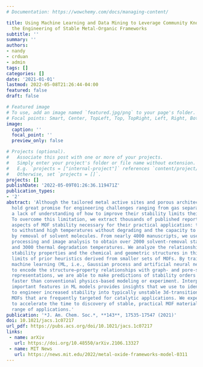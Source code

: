```yaml
---
# Documentation: https://wowchemy.com/docs/managing-content/

title: Using Machine Learning and Data Mining to Leverage Community Knowledge for
  the Engineering of Stable Metal-Organic Frameworks
subtitle: ''
summary: ''
authors:
- nandy
- crduan
- admin
tags: []
categories: []
date: '2021-01-01'
lastmod: 2022-05-08T21:26:44-04:00
featured: false
draft: false

# Featured image
# To use, add an image named `featured.jpg/png` to your page's folder.
# Focal points: Smart, Center, TopLeft, Top, TopRight, Left, Right, BottomLeft, Bottom, BottomRight.
image:
  caption: ''
  focal_point: ''
  preview_only: false

# Projects (optional).
#   Associate this post with one or more of your projects.
#   Simply enter your project's folder or file name without extension.
#   E.g. `projects = ["internal-project"]` references `content/project/deep-learning/index.md`.
#   Otherwise, set `projects = []`.
projects: []
publishDate: '2022-05-09T01:26:36.119471Z'
publication_types:
- '2'
abstract: 'Although the tailored metal active sites and porous architectures of MOFs
  hold great promise for engineering challenges ranging from gas separations to catalysis,
  a lack of understanding of how to improve their stability limits their use in practice.
  To overcome this limitation, we extract thousands of published reports of the key
  aspects of MOF stability necessary for their practical application: the ability
  to withstand high temperatures without degrading and the capacity to be activated
  by removal of solvent molecules. From nearly 4000 manuscripts, we use natural language
  processing and image analysis to obtain over 2000 solvent-removal stability measures
  and 3000 thermal degradation temperatures. We analyze the relationships between
  stability properties and the chemical and geometric structures in this set to identify
  limits of prior heuristics derived from smaller sets of MOFs. By training predictive
  machine learning (ML, i.e., Gaussian process and artificial neural network) models
  to encode the structure–property relationships with graph- and pore-structure-based
  representations, we are able to make predictions of stability orders of magnitude
  faster than conventional physics-based modeling or experiment. Interpretation of
  important features in ML models provides insights that we use to identify strategies
  to engineer increased stability into typically unstable 3d-transition-metal-containing
  MOFs that are frequently targeted for catalytic applications. We expect our approach
  to accelerate the time to discovery of stable, practical MOF materials for a wide
  range of applications.'
publication: '*J. Am. Chem. Soc.*, **143**, 17535-17547 (2021)'
doi: 10.1021/jacs.1c07217
url_pdf: https://pubs.acs.org/doi/10.1021/jacs.1c07217
links:
 - name: arXiv
   url: https://doi.org/10.48550/arXiv.2106.13327
 - name: MIT News
   url: https://news.mit.edu/2022/metal-oxide-frameworks-model-0311
---
```

